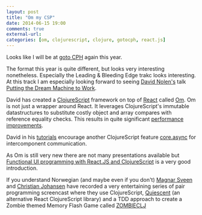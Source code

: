 ```yaml
---
layout: post
title: "Om my CSP"
date: 2014-06-15 19:00
comments: true
external-url:
categories: [om, clojurescript, clojure, gotocph, react.js]
---
```

Looks like I will be at [goto CPH](http://gotocon.com/cph-2014/) again this year.

The format this year is quite different, but looks very interesting nonetheless. Especially the Leading & Bleeding Edge trakc looks interesting. At this track I am especially looking forward to seeing [David Nolen's](http://gotocon.com/cph-2014/speaker/David+Nolen) talk [Putting the Dream Machine to Work](http://gotocon.com/cph-2014/presentation/Immutability:%20Putting%20The%20Dream%20Machine%20To%20Work).

David has created a [ClojureScript](https://github.com/clojure/clojurescript) framework on top of [React](http://facebook.github.io/react/) called [Om](https://github.com/swannodette/om). Om is not just a wrapper around React. It leverages ClojureScript's immutable datastructures to substitute costly object and array compares with reference equality checks. This results in quite significant [performance improvements](http://swannodette.github.io/2013/12/17/the-future-of-javascript-mvcs/).

David in his [tutorials](https://github.com/swannodette/om/wiki/Basic-Tutorial#intercomponent-communication) encourage another ClojureScript feature [core.async](https://github.com/clojure/core.async) for intercomponent communication.

As Om is still very new there are not many presentations available but [Functional UI programming with React.JS and ClojureScript](https://vimeo.com/97516219) is a very good introduction.

If you understand Norwegian (and maybe even if you don't) [Magnar Sveen](https://github.com/magnars) and [Christian Johansen](https://github.com/cjohansen) have recorded a very entertaining series of pair programming screencast where they use ClojureScript, [Quiescent](https://github.com/levand/quiescent) (an alternative React ClojureScript library) and a TDD approach to create a Zombie themed Memory Flash Game called [ZOMBIECLJ](http://www.zombieclj.no/)
